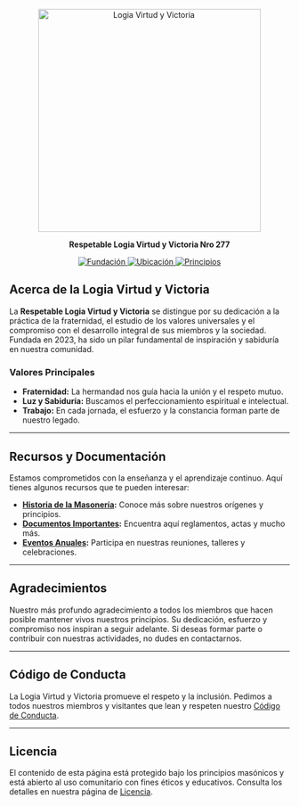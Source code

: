 <p align="center">
  <a href="https://virtudyvictoria.logia" target="_blank">
    <img src="URL_DE_TU_LOGO" width="400" alt="Logia Virtud y Victoria">
  </a>
</p>

<p align="center">
  <strong>Respetable Logia Virtud y Victoria Nro 277</strong>
</p>

<p align="center">
  <a href="https://virtudyvictoria.logia" target="_blank">
    <img src="https://img.shields.io/badge/Tradición-Desde%202023-blue" alt="Fundación">
  </a>
  <a href="#">
    <img src="https://img.shields.io/badge/Ubicación-Venezuela-success" alt="Ubicación">
  </a>
  <a href="#">
    <img src="https://img.shields.io/badge/Fraternidad-Armonía-yellow" alt="Principios">
  </a>
</p>

## Acerca de la Logia Virtud y Victoria

La **Respetable Logia Virtud y Victoria** se distingue por su dedicación a la práctica de la fraternidad, el estudio de los valores universales y el compromiso con el desarrollo integral de sus miembros y la sociedad. Fundada en 2023, ha sido un pilar fundamental de inspiración y sabiduría en nuestra comunidad.

### Valores Principales

- **Fraternidad:** La hermandad nos guía hacia la unión y el respeto mutuo.
- **Luz y Sabiduría:** Buscamos el perfeccionamiento espiritual e intelectual.
- **Trabajo:** En cada jornada, el esfuerzo y la constancia forman parte de nuestro legado.

---

## Recursos y Documentación

Estamos comprometidos con la enseñanza y el aprendizaje continuo. Aquí tienes algunos recursos que te pueden interesar:

- **[Historia de la Masonería](URL_HISTORIA):** Conoce más sobre nuestros orígenes y principios.
- **[Documentos Importantes](URL_DOCUMENTOS):** Encuentra aquí reglamentos, actas y mucho más.
- **[Eventos Anuales](URL_EVENTOS):** Participa en nuestras reuniones, talleres y celebraciones.

---

## Agradecimientos

Nuestro más profundo agradecimiento a todos los miembros que hacen posible mantener vivos nuestros principios. Su dedicación, esfuerzo y compromiso nos inspiran a seguir adelante. Si deseas formar parte o contribuir con nuestras actividades, no dudes en contactarnos.

---

## Código de Conducta

La Logia Virtud y Victoria promueve el respeto y la inclusión. Pedimos a todos nuestros miembros y visitantes que lean y respeten nuestro [Código de Conducta](URL_CODIGO_CONDUCTA).

---

## Licencia

El contenido de esta página está protegido bajo los principios masónicos y está abierto al uso comunitario con fines éticos y educativos. Consulta los detalles en nuestra página de [Licencia](URL_LICENCIA).
